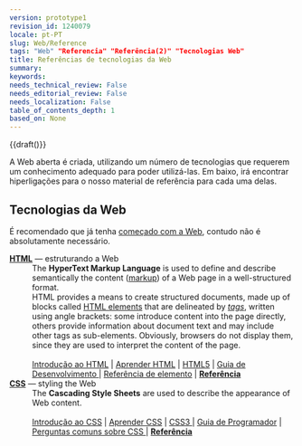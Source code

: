 ```yaml
---
version: prototype1
revision_id: 1240079
locale: pt-PT
slug: Web/Reference
tags: "Web" "Referencia" "Referência(2)" "Tecnologias Web"
title: Referências de tecnologias da Web
summary: 
keywords: 
needs_technical_review: False
needs_editorial_review: False
needs_localization: False
table_of_contents_depth: 1
based_on: None
---
```

<p>{{draft()}}</p>

<p>A Web aberta é criada, utilizando um número de tecnologias que requerem um conhecimento adequado para poder utilizá-las. Em baixo, irá encontrar hiperligações para o nosso material de referência para cada uma delas.&nbsp;</p>

<div class="row topicpage-table">
<div class="section">
<h2 class="Documentation" id="Docs_for_add-on_developers" name="Docs_for_add-on_developers">Tecnologias da Web</h2>

<p>É recomendado que já tenha <a href="/pt-PT/docs/Learn/Comecar_com_a_Web">começado com a Web</a>, contudo não é absolutamente&nbsp;necessário.</p>

<dl>
 <dt><strong><a href="/pt-PT/docs/Gloss%C3%A1rio/HTML">HTML</a></strong> — estruturando a Web</dt>
 <dd>The <strong>HyperText Markup Language</strong> is used to define and describe semantically the content (<a href="/en-US/docs/Glossary/markup">markup</a>) of a Web page in a well-structured format.<br />
 HTML provides a means to create structured documents, made up of blocks called <a href="/en-US/docs/Web/HTML/Element">HTML elements</a> that are delineated by <em><a href="/en-US/docs/Glossary/Tag">tags</a></em>, written using angle brackets: some introduce content into the page directly, others provide information about document text and may include other tags as sub-elements. Obviously, browsers do not display them, since they are used to interpret the content of the page.<br />
 <br />
 <a href="/pt-PT/docs/Learn/HTML/Introducao_ao_HTML">Introdução ao HTML</a> | <a href="/pt-PT/docs/Learn/HTML">Aprender HTML</a> | <a href="/pt-PT/docs/Web/HTML/HTML5">HTML5</a> | <a href="/pt-PT/docs/Learn/HTML">Guia de Desenvolvimento </a>| <a href="/en-US/docs/Web/HTML/Element">Referência de elemento</a> | <strong><a href="/pt-PT/docs/Web/HTML/Referencia">Referência</a></strong></dd>
 <dt><strong><a href="/en-US/docs/Glossary/CSS">CSS</a></strong> — styling the Web</dt>
 <dd>The <strong>Cascading Style Sheets</strong> are used to describe the appearance of Web content.<br />
 <br />
 <a href="/pt-PT/docs/Learn/CSS/Introduction_to_CSS">Introdução ao CSS</a> | <a href="/pt-PT/docs/Learn/CSS">Aprender CSS</a> | <a href="/pt-PT/docs/Web/CSS/CSS3">CSS3 </a>| <a href="/pt-PT/docs/Learn/CSS">Guia de Programador</a> | <a href="/pt-PT/docs/Learn/CSS/Howto/FAQ_de_CSS">Perguntas comuns sobre CSS </a>| <strong><a href="/pt-PT/docs/Web/CSS/Refer%C3%AAncia_CSS">Referência</a></strong></dd>
</dl>
</div>
</div>

